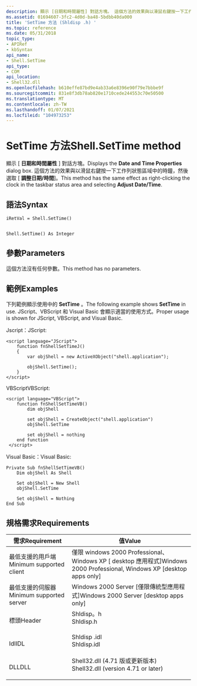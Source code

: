 ```yaml
---
description: 顯示 [日期和時間屬性] 對話方塊。 這個方法的效果與以滑鼠右鍵按一下工作列狀態區域中的時鐘，然後選取 [調整日期/時間]。
ms.assetid: 01694607-3fc2-4d0d-ba48-5bdbb40da000
title: 'SetTime 方法 (Shldisp .h) '
ms.topic: reference
ms.date: 05/31/2018
topic_type:
- APIRef
- kbSyntax
api_name:
- Shell.SetTime
api_type:
- COM
api_location:
- Shell32.dll
ms.openlocfilehash: b610effe87bd9e4ab33a6e8396e90f79e7bbbe9f
ms.sourcegitcommit: 831e8f3db78ab820e1710cede244553c70e50500
ms.translationtype: MT
ms.contentlocale: zh-TW
ms.lasthandoff: 01/07/2021
ms.locfileid: "104973253"
---
```

# <a name="shellsettime-method"></a><span data-ttu-id="fa813-104">SetTime 方法</span><span class="sxs-lookup"><span data-stu-id="fa813-104">Shell.SetTime method</span></span>

<span data-ttu-id="fa813-105">顯示 [ **日期和時間屬性** ] 對話方塊。</span><span class="sxs-lookup"><span data-stu-id="fa813-105">Displays the **Date and Time Properties** dialog box.</span></span> <span data-ttu-id="fa813-106">這個方法的效果與以滑鼠右鍵按一下工作列狀態區域中的時鐘，然後選取 [ **調整日期/時間**]。</span><span class="sxs-lookup"><span data-stu-id="fa813-106">This method has the same effect as right-clicking the clock in the taskbar status area and selecting **Adjust Date/Time**.</span></span>

## <a name="syntax"></a><span data-ttu-id="fa813-107">語法</span><span class="sxs-lookup"><span data-stu-id="fa813-107">Syntax</span></span>


```JScript
iRetVal = Shell.SetTime()
```


```VB

Shell.SetTime() As Integer
```





## <a name="parameters"></a><span data-ttu-id="fa813-108">參數</span><span class="sxs-lookup"><span data-stu-id="fa813-108">Parameters</span></span>

<span data-ttu-id="fa813-109">這個方法沒有任何參數。</span><span class="sxs-lookup"><span data-stu-id="fa813-109">This method has no parameters.</span></span>

## <a name="examples"></a><span data-ttu-id="fa813-110">範例</span><span class="sxs-lookup"><span data-stu-id="fa813-110">Examples</span></span>

<span data-ttu-id="fa813-111">下列範例顯示使用中的 **SetTime** 。</span><span class="sxs-lookup"><span data-stu-id="fa813-111">The following example shows **SetTime** in use.</span></span> <span data-ttu-id="fa813-112">JScript、VBScript 和 Visual Basic 會顯示適當的使用方式。</span><span class="sxs-lookup"><span data-stu-id="fa813-112">Proper usage is shown for JScript, VBScript, and Visual Basic.</span></span>

<span data-ttu-id="fa813-113">Jscript：</span><span class="sxs-lookup"><span data-stu-id="fa813-113">JScript:</span></span>


```JScript
<script language="JScript">
    function fnShellSetTimeJ()
    {
        var objShell = new ActiveXObject("shell.application");
        
        objShell.SetTime();
    }
</script>
```



<span data-ttu-id="fa813-114">VBScript</span><span class="sxs-lookup"><span data-stu-id="fa813-114">VBScript:</span></span>


```VB
<script language="VBScript">
    function fnShellSetTimeVB()
        dim objShell
        
        set objShell = CreateObject("shell.application")
        objShell.SetTime
 
        set objShell = nothing
    end function
 </script>
```



<span data-ttu-id="fa813-115">Visual Basic：</span><span class="sxs-lookup"><span data-stu-id="fa813-115">Visual Basic:</span></span>


```VB
Private Sub fnShellSetTimeVB()
    Dim objShell As Shell
    
    Set objShell = New Shell
    objShell.SetTime
 
    Set objShell = Nothing
End Sub
```



## <a name="requirements"></a><span data-ttu-id="fa813-116">規格需求</span><span class="sxs-lookup"><span data-stu-id="fa813-116">Requirements</span></span>



| <span data-ttu-id="fa813-117">需求</span><span class="sxs-lookup"><span data-stu-id="fa813-117">Requirement</span></span> | <span data-ttu-id="fa813-118">值</span><span class="sxs-lookup"><span data-stu-id="fa813-118">Value</span></span> |
|-------------------------------------|----------------------------------------------------------------------------------------------------------------|
| <span data-ttu-id="fa813-119">最低支援的用戶端</span><span class="sxs-lookup"><span data-stu-id="fa813-119">Minimum supported client</span></span><br/> | <span data-ttu-id="fa813-120">僅限 windows 2000 Professional、Windows XP \[ desktop 應用程式\]</span><span class="sxs-lookup"><span data-stu-id="fa813-120">Windows 2000 Professional, Windows XP \[desktop apps only\]</span></span><br/>                                         |
| <span data-ttu-id="fa813-121">最低支援的伺服器</span><span class="sxs-lookup"><span data-stu-id="fa813-121">Minimum supported server</span></span><br/> | <span data-ttu-id="fa813-122">Windows 2000 Server \[僅限傳統型應用程式\]</span><span class="sxs-lookup"><span data-stu-id="fa813-122">Windows 2000 Server \[desktop apps only\]</span></span><br/>                                                           |
| <span data-ttu-id="fa813-123">標頭</span><span class="sxs-lookup"><span data-stu-id="fa813-123">Header</span></span><br/>                   | <dl> <span data-ttu-id="fa813-124"><dt>Shldisp。h</dt></span><span class="sxs-lookup"><span data-stu-id="fa813-124"><dt>Shldisp.h</dt></span></span> </dl>                           |
| <span data-ttu-id="fa813-125">Idl</span><span class="sxs-lookup"><span data-stu-id="fa813-125">IDL</span></span><br/>                      | <dl> <span data-ttu-id="fa813-126"><dt>Shldisp .idl</dt></span><span class="sxs-lookup"><span data-stu-id="fa813-126"><dt>Shldisp.idl</dt></span></span> </dl>                         |
| <span data-ttu-id="fa813-127">DLL</span><span class="sxs-lookup"><span data-stu-id="fa813-127">DLL</span></span><br/>                      | <dl> <span data-ttu-id="fa813-128"><dt>Shell32.dll (4.71 版或更新版本) </dt></span><span class="sxs-lookup"><span data-stu-id="fa813-128"><dt>Shell32.dll (version 4.71 or later)</dt></span></span> </dl> |



 

 




